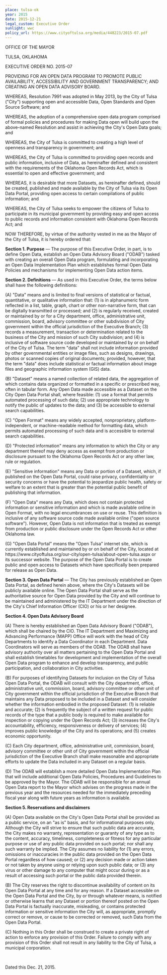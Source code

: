 ```yaml
---
place: tulsa-ok
year: 2015
date: 2015-12-21
legal_custom: Executive Order
sunlight: wwc
policy_url: https://www.cityoftulsa.org/media/448223/2015-07.pdf
---
```


<p>OFFICE OF THE MAYOR</p>
<p>TULSA, OKLAHOMA</p>
<p>EXECUTIVE ORDER NO. 2015-07</p>
<p>PROVIDING FOR AN OPEN DATA PROGRAM TO PROMOTE PUBLIC AVAILABILITY, ACCESSIBILITY AND GOVERNMENT TRANSPARENCY; AND CREATING AN OPEN DATA ADVISORY BOARD.</p>
<p>WHEREAS, Resolution 7991 was adopted in May 2013, by the City of Tulsa ("City") supporting open and accessible Data, Open Standards and Open Source Software; and</p>
<p><span class="g-goals-and-values">WHEREAS, the adoption of a comprehensive open data program comprised of formal policies and procedures for making Data open will build upon the above-named Resolution and assist in achieving the City's Open Data goals</span>; and</p>
<p>WHEREAS, the City of Tulsa is committed to creating a high level of openness and transparency in government; and</p>
<p><span class="g-build-on-precedent">WHEREAS, the City of Tulsa is committed to providing open records and public information, inclusive of Data, as hereinafter defined and consistent with the requirements of the Oklahoma Open Records Act, which is essential to open and effective govern</span>ment; and</p>
<p>WHEREAS, it is desirable that more Datasets, as hereinafter defined, should be created, published and made available by the City of Tulsa via its Open Data Portal, providing open access to certain compilations of public information; and</p>
<p>WHEREAS, the City of Tulsa seeks to empower the citizens of Tulsa to participate in its municipal government by providing easy and open access to public records and information consistent with Oklahoma Open Records Act; and</p>
<p>NOW THEREFORE, by virtue of the authority vested in me as the Mayor of the City of Tulsa, it is hereby ordered that:</p>
<p><strong>Section 1. Purpose</strong> — The purpose of this Executive Order, in part, is to define Open Data, establish an <span class="g-oversight-authority">Open Data Advisory Board ("ODAB") </span>tasked with creating an overall Open Data program, formulating and incorporating an Open Data Implementation Plan which establishes formal Open Data Policies and mechanisms for implementing Open Data action items.</p>
<p><span class="g-archival-material"><strong>Section 2. Definitions</strong></span> — As used in this Executive Order, the terms below shall have the following definitions:</p>
<p>(A) "Data" <span class="def-data">means and is limited to final versions of statistical or factual, quantitative, or qualitative information that: (1) is in alphanumeric form reflected in a list, table, graph, chart or other non-narrative form, that can be digitally transmitted or processed; and (2) is regularly received, created or maintained by or for a City department, office, administrative unit, commission, board, advisory committee or other subdivision of City government within the official jurisdiction of the Executive Branch; (3) records a measurement, transaction or determination related to the business of the City and mission of such City subdivision; and (4) is inclusive of software source code developed or maintained by or on behalf of the City of Tulsa. <span class="g-archival-material">The term "data" shall not include information provided by other governmental entities or image files, such as designs, drawings, photos or scanned copies of original documents</span>; provided, however, that the term "data" does include statistical or factual information about image files and geographic information system (GIS) data.</span></p>
<p>(B) "Dataset" means a named collection of related data, the aggregation of which contains data organized or formatted in a specific or prescribed way, often in tabular form. Any Open Data made accessible as a Dataset on the City Open Data Portal shall, where feasible: (1) use a format that permits automated processing of such data; (2) use appropriate technology to notify the public of updates to the data; and (3) be accessible to external search capabilities.</p>
<p>(C) <span class="g-open-formats"><span class="g-thoughtful-formats">"Open Format" means any widely accepted, nonproprietary, platform-independent, or machine-readable method for formatting data, which permits automated processing of such data and is accessible to external search capabilities</span></span>.</p>
<p>(D) "Protected information" means any information to which the City or any department thereof may deny access as exempt from production or disclosure pursuant to the <span class="g-build-on-precedent">Oklahoma Open Records Act </span>or any other law, rule or regulation.</p>
<p>(E) "Sensitive <span class="g-open-formats"><span class="g-thoughtful-formats">information" means any Data</span></span> or portion of a Dataset, which, if published on the Open Data Portal, could raise privacy, confidentiality or security concerns or have the potential to jeopardize public health, safety or welfare to an extent that is greater than the potential public benefit of publishing that information.</p>
<p>(F) "Open Data" <span class="def-open"><span class="g-open-code">means any Data, which does not contain protected information or sensitive information and </span><span class="g-open-formats"><span class="g-thoughtful-formats">which is <span class="g-open-access"><span class="g-license-free"><span class="g-open-code">made available online in Open Format</span></span>, with no legal encumbrances on use or reuse.</span></span> This definition is inclusive of any software source code made available online ("open source software</span>"). However, Open Data is not information that is treated as exempt</span> from production or public disclosure <span class="def-open">under the Open Records Act or other Oklahoma law.</span></p>
<p>(G) "Open Data Portal" means the "Open Tulsa" internet site, which is currently established and maintained by or on behalf of the City, located at https://www.cityoftulsa.org/our-city/open-tulsa/about-open-tulsa.aspx or its successor website. <span class="g-proactive-release">The purpose of the Open Data Portal is to create public and open access to Datasets which have specifically been prepared for release as Open Data.</span></p>
<p><span class="g-proactive-release"><span class="g-data-portals-and-websites"><strong>Section 3. Open Data Portal</strong></span></span> — The City has previously established an Open Data Portal, as defined herein above, where <span class="g-proactive-release">the City's Datasets will be publicly available online.</span> The Open Data Portal shall serve as the authoritative source for Open Data provided by the City and will continue to be maintained and administered by the IT Department under the direction of the City's Chief Information Officer (CIO) or his or her designee.</p>
<p><span class="g-real-time-updates"><span class="g-binding-regulations"><span class="g-public-participation"><span class="g-timelines"><span class="g-data-quality"><strong>Section 4. Open Data Advisory Board</strong></span></span></span></span></span></p>
<p>(A) There is hereby established an Open Data Advisory Board ("ODAB"), which shall be <span class="g-oversight-authority">chaired by the CIO. The IT Department and Maximizing and Advancing Performance (MAPP) Office will work with the head of City Departments to identify a Data Coordinator in each Department. </span>Data Coordinators will serve as members of the ODAB. <span class="g-binding-regulations"><span class="g-public-participation"><span class="g-timelines">The ODAB shall have advisory authority over all matters pertaining to the Open Data Portal and shall establish timetables for development and implementation of the overall Open Data program to enhance and develop transparency, and public participation, and collaboration in City activities.</span></span></span></p>
<p>(B) <span class="g-lists-of-holdings">For purposes of identifying Datasets for inclusion on the City of Tulsa Open Data Portal, the ODAB will consult with the City department, office, administrative unit, commission, board, advisory committee or other unit of City government within the official jurisdiction of the Executive Branch that maintains any Data proposed to be included in a Dataset</span> and <span class="g-data-quality">will consider whether the information embodied in the proposed </span><span class="g-prioritization"><span class="g-data-quality">Dataset: (1) is reliable and accurate</span>; (2) is frequently the subject of a written request for public records of the type that a public body is required to make available for inspection or copying under the Open Records Act; (3) increases the City's accountability, efficiency, responsiveness or delivery of services; (4) improves public knowledge of the City and its operations; and (5) creates economic opportunity.</span></p>
<p><span class="g-real-time-updates"><span class="g-data-quality">(C) Each City department, office, administrative unit, commission, board, advisory committee or other unit of City government within the official jurisdiction of the Executive Branch shall make reasonable and appropriate efforts to update the Data included in any Dataset on a regular basis.</span></span></p>
<p>(D) <span class="g-binding-regulations"><span class="g-funding"><span class="g-future-review">The ODAB will establish a more detailed Open Data Implementation Plan that will include additional Open Data Policies, Procedures and Guidelines to be approved by the Mayor.</span> The ODAB will be responsible for an annual Open Data report to the Mayor which advises on the progress made in the previous year and the resources needed for the immediately preceding fiscal year along with future years as information </span></span>is available.</p>
<p><span class="g-open-access"><span class="g-license-free"><strong>Section 5. Reservations and </span></span>disclaimers</strong></p>
<p>(A) <span class="g-open-access"><span class="g-license-free">Open Data available on the City's Open Data Portal shall be provided</span></span> as a public service, on an "as is" basis, and <span class="g-open-access"><span class="g-license-free">for informational purposes only.</span></span> Although the City will strive to ensure that such public data are accurate, the City makes no warranty, representation or guaranty of any type as to the content, accuracy, timeliness, completeness or fitness for any particular purpose or use of any public data provided on such portal; nor shall any such warranty be implied. The City assumes no liability for (1) any errors, omissions or inaccuracies in the public data provided on the Open Data Portal regardless of how caused; or (2) any decision made or action taken or not taken by anyone using or relying upon such public data; or (3) any virus or other damage to any computer that might occur during or as a result of accessing such portal or the public data provided therein.</p>
<p>(B) The City reserves the right to discontinue availability of content on its Open Data Portal at any time and for any reason. If a Dataset accessible on the Open Data Portal and the City, by or through whatever means, is notified or otherwise learns that any Dataset or portion thereof posted on the Open Data Portal is factually inaccurate, misleading, or contains protected information or sensitive information the City will, as appropriate, promptly correct or remove, or cause to be corrected or removed, such Data from the Open Data Portal.</p>
<p>(C) Nothing in this Order shall be construed to create a private right of action to enforce any provision of this Order. Failure to comply with any provision of this Order shall not result in any liability to the City of Tulsa, a municipal corporation.</p>
<br>
<p>Dated this Dec. 21, 2015.</p>
